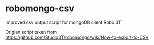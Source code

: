# robomongo-csv
Improved csv output script for mongoDB client Robo 3T

Origian script taken from https://github.com/Studio3T/robomongo/wiki/How-to-export-to-CSV
